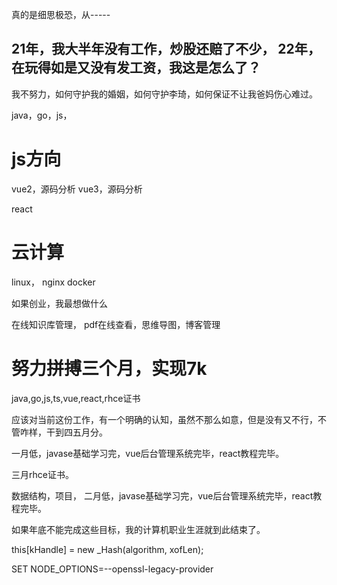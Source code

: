 

真的是细思极恐，从-----

21年，我大半年没有工作，炒股还赔了不少，
22年，在玩得如是又没有发工资，我这是怎么了？
-----
我不努力，如何守护我的婚姻，如何守护李琦，如何保证不让我爸妈伤心难过。



java，go，js，


# js方向
vue2，源码分析
vue3，源码分析

react




# 云计算
linux，
nginx
docker



如果创业，我最想做什么

在线知识库管理，
pdf在线查看，思维导图，博客管理



# 努力拼搏三个月，实现7k
java,go,js,ts,vue,react,rhce证书

应该对当前这份工作，有一个明确的认知，虽然不那么如意，但是没有又不行，不管咋样，干到四五月分。

一月低，javase基础学习完，vue后台管理系统完毕，react教程完毕。

三月rhce证书。

数据结构，项目，
二月低，javase基础学习完，vue后台管理系统完毕，react教程完毕。


如果年底不能完成这些目标，我的计算机职业生涯就到此结束了。





this[kHandle] = new _Hash(algorithm, xofLen);

SET NODE_OPTIONS=--openssl-legacy-provider